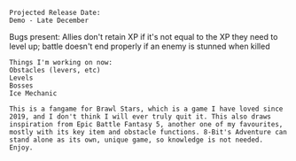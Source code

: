 ```
Projected Release Date:
Demo - Late December
```

Bugs present:
Allies don't retain XP if it's not equal to the XP they need to level up; battle doesn't end properly if an enemy is stunned when killed
```
Things I'm working on now:
Obstacles (levers, etc)
Levels
Bosses
Ice Mechanic
```
```
This is a fangame for Brawl Stars, which is a game I have loved since 2019, and I don't think I will ever truly quit it. This also draws inspiration from Epic Battle Fantasy 5, another one of my favourites, mostly with its key item and obstacle functions. 8-Bit's Adventure can stand alone as its own, unique game, so knowledge is not needed. Enjoy.
```
